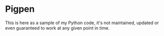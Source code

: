 # Pigpen

This is here as a sample of my Python code, it's not maintained, updated or even
guaranteed to work at any given point in time.
